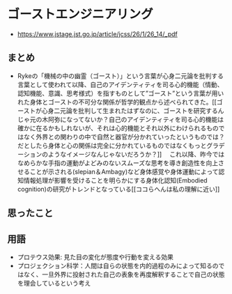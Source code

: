 # ゴーストエンジニアリング
- https://www.jstage.jst.go.jp/article/jcss/26/1/26_14/_pdf

## まとめ
- Rykeの「機械の中の幽霊（ゴースト）」という言葉が心身二元論を批判する言葉として使われて以降、自己のアイデンティティを司る心的機能（情動、認知機能、意識、思考様式）を指すものとして”ゴースト”という言葉が用いれた身体とゴーストの不可分な関係が哲学的観点から述べられてきた。[[ゴーストが心身二元論を批判して生まれたはずなのに、ゴーストを研究するんじゃ元の木阿弥になってないか？自己のアイデンティティを司る心的機能は確かに在るかもしれないが、それは心的機能とそれ以外にわけられるものではなく外界との関わりの中で自然と器官が分かれていったというものでは？だとしたら身体と心の関係は完全に分かれているものではなくもっとグラデーションのようなイメージなんじゃないだろうか？]]
　これ以降、昨今ではなめらかな手指の運動がよどみのないスムーズな思考を導き創造性を向上させることが示される(slepian＆Ambagy)など身体感覚や身体運動によって認知情報処理が影響を受けることを明らかにする身体化認知(Embodied cognition)の研究がトレンドとなっている[[ココらへんは私の理解に近い]]

## 思ったこと
## 用語
- プロテウス効果: 見た目の変化が態度や行動を変える効果
- プロジェクション科学：人間は自らの状態を内的過程のみによって知るのではなく、一旦外界に投射された自己の表象を再度解釈することで自己の状態を理会しているという考え
